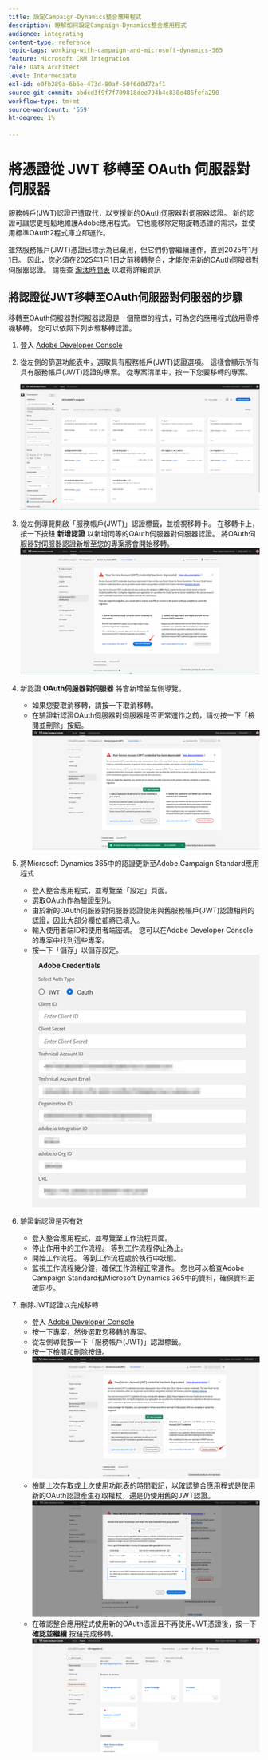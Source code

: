 ```yaml
---
title: 設定Campaign-Dynamics整合應用程式
description: 瞭解如何設定Campaign-Dynamics整合應用程式
audience: integrating
content-type: reference
topic-tags: working-with-campaign-and-microsoft-dynamics-365
feature: Microsoft CRM Integration
role: Data Architect
level: Intermediate
exl-id: e0fb289a-6b6e-473d-80af-50f6d0d72af1
source-git-commit: abdcd3f9f7f709818dee794b4c830e486fefa290
workflow-type: tm+mt
source-wordcount: '559'
ht-degree: 1%

---
```


# 將憑證從 JWT 移轉至 OAuth 伺服器對伺服器

服務帳戶(JWT)認證已遭取代，以支援新的OAuth伺服器對伺服器認證。 新的認證可讓您更輕鬆地維護Adobe應用程式。 它也能移除定期旋轉憑證的需求，並使用標準OAuth2程式庫立即運作。

雖然服務帳戶(JWT)憑證已標示為已棄用，但它們仍會繼續運作，直到2025年1月1日。 因此，您必須在2025年1月1日之前移轉整合，才能使用新的OAuth伺服器對伺服器認證。 請檢查 [淘汰時間表](https://developer.adobe.com/developer-console/docs/guides/authentication/ServerToServerAuthentication/migration/#deperecation-timelines) 以取得詳細資訊

## 將認證從JWT移轉至OAuth伺服器對伺服器的步驟

移轉至OAuth伺服器對伺服器認證是一個簡單的程式，可為您的應用程式啟用零停機移轉。 您可以依照下列步驟移轉認證。

1. 登入 [Adobe Developer Console](https://developer.adobe.com/console)
2. 從左側的篩選功能表中，選取具有服務帳戶(JWT)認證選項。 這樣會顯示所有具有服務帳戶(JWT)認證的專案。 從專案清單中，按一下您要移轉的專案。

   ![](assets/JwtToOAuthMigration1.png)

3. 從左側導覽開啟「服務帳戶(JWT)」認證標籤，並檢視移轉卡。 在移轉卡上，按一下按鈕 **新增認證** 以新增同等的OAuth伺服器對伺服器認證。 將OAuth伺服器對伺服器認證新增至您的專案將會開始移轉。
   ![](assets/JwtToOAuthMigration2.png)
4. 新認證 **OAuth伺服器對伺服器** 將會新增至左側導覽。
   * 如果您要取消移轉，請按一下取消移轉。
   * 在驗證新認證OAuth伺服器對伺服器是否正常運作之前，請勿按一下「檢閱並刪除」按鈕。
     ![](assets/JwtToOAuthMigration3.png)

5. 將Microsoft Dynamics 365中的認證更新至Adobe Campaign Standard應用程式
   * 登入整合應用程式，並導覽至「設定」頁面。
   * 選取OAuth作為驗證型別。
   * 由於新的OAuth伺服器對伺服器認證使用與舊服務帳戶(JWT)認證相同的認證，因此大部分欄位都將已填入。
   * 輸入使用者端ID和使用者端密碼。 您可以在Adobe Developer Console的專案中找到這些專案。
   * 按一下「儲存」以儲存設定。
     ![](assets/JwtToOAuthMigration4.png)

6. 驗證新認證是否有效
   * 登入整合應用程式，並導覽至工作流程頁面。
   * 停止作用中的工作流程。 等到工作流程停止為止。
   * 開始工作流程。 等到工作流程處於執行中狀態。
   * 監視工作流程幾分鐘，確保工作流程正常運作。 您也可以檢查Adobe Campaign Standard和Microsoft Dynamics 365中的資料，確保資料正確同步。

7. 刪除JWT認證以完成移轉
   * 登入 [Adobe Developer Console](https://developer.adobe.com/console)
   * 按一下專案，然後選取您移轉的專案。
   * 從左側導覽按一下「服務帳戶(JWT)」認證標籤。
   * 按一下檢閱和刪除按鈕。
     ![](assets/JwtToOAuthMigration5.png)
   * 檢閱上次存取或上次使用功能表的時間戳記，以確認整合應用程式是使用新的OAuth認證產生存取權杖，還是仍使用舊的JWT認證。
     ![](assets/JwtToOAuthMigration6.png)
   * 在確認整合應用程式使用新的OAuth憑證且不再使用JWT憑證後，按一下 **確認並繼續** 按鈕完成移轉。
     ![](assets/JwtToOAuthMigration7.png)
